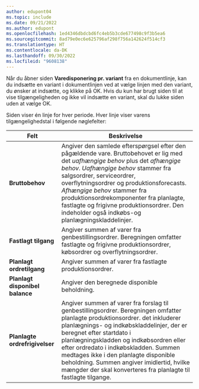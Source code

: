```yaml
---
author: edupont04
ms.topic: include
ms.date: 09/21/2022
ms.author: edupont
ms.openlocfilehash: 1ed4346dbdcbd6fc4eb5b3cde677498c9f3b5ea6
ms.sourcegitcommit: 8ad79e0ec6e625796af298f756a142624f514cf3
ms.translationtype: HT
ms.contentlocale: da-DK
ms.lasthandoff: 09/30/2022
ms.locfileid: "9608138"
---
```

Når du åbner siden **Varedisponering pr. variant** fra en dokumentlinje, kan du indsætte en variant i dokumentlinjen ved at vælge linjen med den variant, du ønsker at indsætte, og klikke på OK. Hvis du kun har brugt siden til at vise tilgængeligheden og ikke vil indsætte en variant, skal du lukke siden uden at vælge OK.

Siden viser én linje for hver periode. Hver linje viser varens tilgængelighedstal i følgende nøglefelter:

| Felt | Beskrivelse |
|--|--|
| **Bruttobehov**| Angiver den samlede efterspørgsel efter den pågældende vare. Bruttobehovet er lig med det *uafhængige behov* plus det *afhængige behov*. *Uafhængige behov* stammer fra salgsordrer, serviceordrer, overflytningsordrer og produktionsforecasts. *Afhængige behov* stammer fra produktionsordrekomponenter fra planlagte, fastlagte og frigivne produktionsordrer. Den indeholder også indkøbs-og planlægningskladdelinjer.|
| **Fastlagt tilgang** | Angiver summen af varer fra genbestillingsordrer. Beregningen omfatter fastlagte og frigivne produktionsordrer, købsordrer og overflytningsordrer. |
| **Planlagt ordretilgang** | Angiver summen af varer fra fastlagte produktionsordrer. |
| **Planlagt disponibel balance** | Angiver den beregnede disponible beholdning. |
| **Planlagte ordrefrigivelser** | Angiver summen af varer fra forslag til genbestillingsordrer. Beregningen omfatter planlagte produktionsordrer. det inkluderer planlægnings- og indkøbskladdelinjer, der er beregnet efter startdato i planlægningskladden og indkøbsordren eller efter ordredato i indkøbskladden. Summen medtages ikke i den planlagte disponible beholdning. Summen angiver imidlertid, hvilke mængder der skal konverteres fra planlagte til fastlagte tilgange. |
